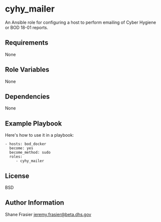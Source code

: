 cyhy_mailer
===========

An Ansible role for configuring a host to perform emailing of Cyber
Hygiene or BOD 18-01 reports.

Requirements
------------

None

Role Variables
--------------

None

Dependencies
------------

None

Example Playbook
----------------

Here's how to use it in a playbook:

    - hosts: bod_docker
      become: yes
      become_method: sudo
      roles:
         - cyhy_mailer

License
-------

BSD

Author Information
------------------

Shane Frasier <jeremy.frasier@beta.dhs.gov>
